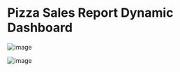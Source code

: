 # Pizza Sales Report Dynamic Dashboard

![image](https://github.com/bilal-ozgur/Pizza_Sales_Report/assets/130503711/3c058730-20b9-49f9-a195-abb0826c5e67)

![image](https://github.com/bilal-ozgur/Pizza_Sales_Report/assets/130503711/7e46dd4a-36a2-4598-92fe-3ef164d799bd)
